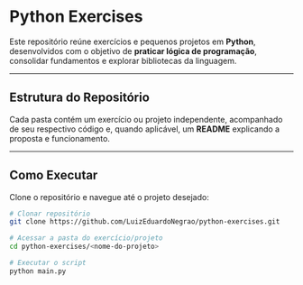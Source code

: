 # Python Exercises

Este repositório reúne exercícios e pequenos projetos em **Python**, desenvolvidos com o objetivo de **praticar lógica de programação**, consolidar fundamentos e explorar bibliotecas da linguagem.  

---

## Estrutura do Repositório

Cada pasta contém um exercício ou projeto independente, acompanhado de seu respectivo código e, quando aplicável, um **README** explicando a proposta e funcionamento.

---

## Como Executar

Clone o repositório e navegue até o projeto desejado:

```bash
# Clonar repositório
git clone https://github.com/LuizEduardoNegrao/python-exercises.git

# Acessar a pasta do exercício/projeto
cd python-exercises/<nome-do-projeto>

# Executar o script
python main.py
